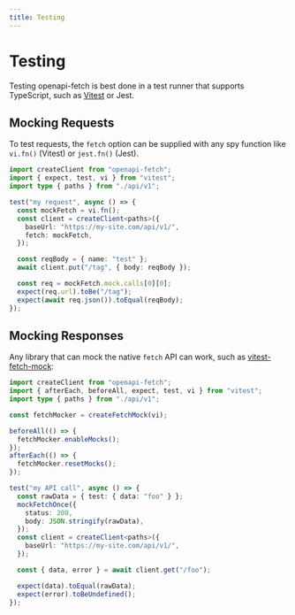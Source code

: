 ```yaml
---
title: Testing
---
```


# Testing

Testing openapi-fetch is best done in a test runner that supports TypeScript, such as [Vitest](https://vitest.dev/) or Jest.

## Mocking Requests

To test requests, the `fetch` option can be supplied with any spy function like `vi.fn()` (Vitest) or `jest.fn()` (Jest).

```ts
import createClient from "openapi-fetch";
import { expect, test, vi } from "vitest";
import type { paths } from "./api/v1";

test("my request", async () => {
  const mockFetch = vi.fn();
  const client = createClient<paths>({
    baseUrl: "https://my-site.com/api/v1/",
    fetch: mockFetch,
  });

  const reqBody = { name: "test" };
  await client.put("/tag", { body: reqBody });

  const req = mockFetch.mock.calls[0][0];
  expect(req.url).toBe("/tag");
  expect(await req.json()).toEqual(reqBody);
});
```

## Mocking Responses

Any library that can mock the native `fetch` API can work, such as [vitest-fetch-mock](https://github.com/IanVS/vitest-fetch-mock):

```ts
import createClient from "openapi-fetch";
import { afterEach, beforeAll, expect, test, vi } from "vitest";
import type { paths } from "./api/v1";

const fetchMocker = createFetchMock(vi);

beforeAll(() => {
  fetchMocker.enableMocks();
});
afterEach(() => {
  fetchMocker.resetMocks();
});

test("my API call", async () => {
  const rawData = { test: { data: "foo" } };
  mockFetchOnce({
    status: 200,
    body: JSON.stringify(rawData),
  });
  const client = createClient<paths>({
    baseUrl: "https://my-site.com/api/v1/",
  });

  const { data, error } = await client.get("/foo");

  expect(data).toEqual(rawData);
  expect(error).toBeUndefined();
});
```
